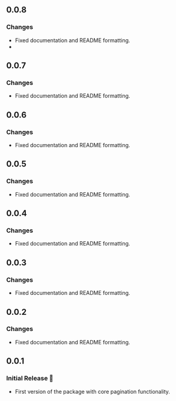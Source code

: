 ## 0.0.8
### Changes
- Fixed documentation and README formatting.
- 
## 0.0.7
### Changes
- Fixed documentation and README formatting.

## 0.0.6
### Changes
- Fixed documentation and README formatting.

## 0.0.5
### Changes
- Fixed documentation and README formatting.

## 0.0.4
### Changes
- Fixed documentation and README formatting.

## 0.0.3
### Changes
- Fixed documentation and README formatting.

## 0.0.2
### Changes
- Fixed documentation and README formatting.

## 0.0.1
### Initial Release 🚀
- First version of the package with core pagination functionality.  
